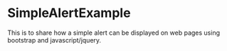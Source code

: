 # SimpleAlertExample
This is to share how a simple alert can be displayed on web pages using bootstrap and javascript/jquery.
